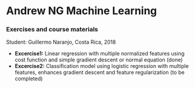# Andrew NG Machine Learning
### Exercises and course materials

Student: Guillermo Naranjo, Costa Rica, 2018

* **Excercise1:** Linear regression with multiple normalized features using cost function and simple gradient descent or normal equation (done)
* **Excercise2:** Classification model using logistic regression with multiple features, enhances gradient descent and feature regularization (to be completed)
